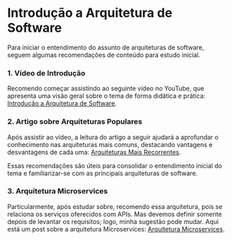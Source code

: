 # Introdução a Arquitetura de Software

Para iniciar o entendimento do assunto de arquiteturas de software, seguem algumas recomendações de conteúdo para estudo inicial.

### 1. Vídeo de Introdução

Recomendo começar assistindo ao seguinte vídeo no YouTube, que apresenta uma visão geral sobre o tema de forma didática e prática: [Introdução a Arquitetura de Software](https://youtu.be/kYx1QC1XZSo?si=r0LXbk13wtJ9ovqD).

### 2. Artigo sobre Arquiteturas Populares

Após assistir ao vídeo, a leitura do artigo a seguir ajudará a aprofundar o conhecimento nas arquiteturas mais comuns, destacando vantagens e desvantagens de cada uma: [Arquiteturas Mais Recorrentes](https://awari.com.br/tipos-de-arquitetura-de-software-conheca-os-mais-usados/).

Essas recomendações são úteis para consolidar o entendimento inicial do tema e familiarizar-se com as principais arquiteturas de software.

### 3. Arquitetura Microservices

Particularmente, após estudar sobre, recomendo essa arquitetura, pois se relaciona os serviços oferecidos com APIs. Mas devemos definir somente depois de levantar os requisitos; logo, minha sugestão pode mudar. Aqui está um post sobre a arquitetura Microservices: [Arquitetura Microservices](https://medium.com/xp-inc/entendendo-a-arquitetura-de-microservices-cdab6b52d6ed).
